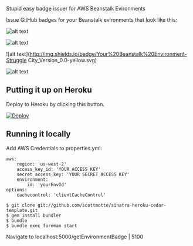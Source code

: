 Stupid easy badge issuer for AWS Beanstalk Evironments 

Issue GitHub badges for your Beanstalk evironments that look like this:

![alt text](http://img.shields.io/badge/Your%20Beanstalk%20Environment-Running_Version_0.0-brightgreen.svg)

![alt text](http://img.shields.io/badge/Your%20Beanstalk%20Environment-Updating_Version_0.0-lightgrey.svg)

![alt text](http://img.shields.io/badge/Your%20Beanstalk%20Environment-Struggle City_Version_0.0-yellow.svg)

![alt text](http://img.shields.io/badge/Your%20Beanstalk%20Environment-Down_Version_0.0-red.svg)

## Putting it up on Heroku

Deploy to Heroku by clicking this button.

[![Deploy](https://www.herokucdn.com/deploy/button.png)](https://heroku.com/deploy)

## Running it locally

Add AWS Credentials to properties.yml:
```
aws:
	region: 'us-west-2'
	access_key_id: 'YOUR ACCESS KEY'
  	secret_access_key: 'YOUR SECRET ACCESS KEY'
	environment:
		id: 'yourEnvId'
options:
	cachecontrol: 'clientCacheControl'
```

```
$ git clone git://github.com/scottmotte/sinatra-heroku-cedar-template.git
$ gem install bundler
$ bundle
$ bundle exec foreman start
```

Navigate to localhost:5000/getEnvironmentBadge | 5100

